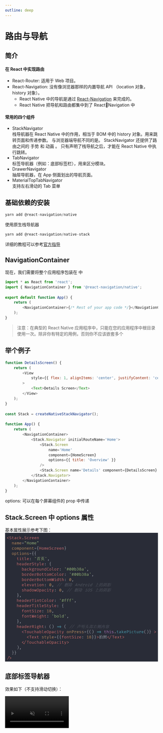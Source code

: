 ```yaml
---
outline: deep
---
```


# 路由与导航

## 简介

#### 在 React 中实现路由

-   React-Router: 适用于 Web 项目。
-   React-Navigation: 没有像浏览器那样的内置导航 API （location 对象，history 对象）。
    -   React Native 中的导航是通过 [React-Navigation](https://github.com/react-navigation/react-navigation) 来完成的。
    -   React Native 把导航和路由都集中到了 ReactNavigation 中

#### 常用的四个组件

-   StackNavigator  
    栈导航器在 React Native 中的作用，相当于 BOM 中的 history 对象。用来跳转页面和传递参数。
    与浏览器端导航不同的是。 StackNavigator 还提供了路由之间的 手势 和 动画 。
    只有声明了栈导航之后，才能在 React Native 中执行跳转。
-   TabNavigator  
    标签导航器（例如：底部标签栏），用来区分模块。
-   DrawerNavigator  
    抽屉导航器，在 App 侧面划出的导航页面。
-   MaterialTopTabNavigator  
    支持左右滑动的 Tab 菜单

## 基础依赖的安装

```js
yarn add @react-navigation/native
```

使用原生栈导航器

```js
yarn add @react-navigation/native-stack
```

详细的教程可以参考[官方指导](https://reactnavigation.org/docs/getting-started/)

## NavigationContainer

现在，我们需要将整个应用程序包装在 中

```js
import * as React from 'react';
import { NavigationContainer } from '@react-navigation/native';

export default function App() {
    return (
        <NavigationContainer>{/* Rest of your app code */}</NavigationContainer>
    );
}
```

> 注意：在典型的 React Native 应用程序中，只能在您的应用程序中根目录使用一次。除非你有特定的用例，否则你不应该嵌套多个

## 举个例子

```js
function DetailsScreen() {
    return (
        <View
            style={{ flex: 1, alignItems: 'center', justifyContent: 'center' }}
        >
            <Text>Details Screen</Text>
        </View>
    );
}

const Stack = createNativeStackNavigator();

function App() {
    return (
        <NavigationContainer>
            <Stack.Navigator initialRouteName='Home'>
                <Stack.Screen
                    name='Home'
                    component={HomeScreen}
                    options={{ title: 'Overview' }}
                />
                <Stack.Screen name='Details' component={DetailsScreen} />
            </Stack.Navigator>
        </NavigationContainer>
    );
}
```

options: 可以在每个屏幕组件的 prop 中传递

## Stack.Screen 中 options 属性

基本属性展示参考下图：
![image](./images/image23.png)

## 底部标签导航器

效果如下（不支持滑动切换）：

<video autoplay muted width=210 src="./video/bottom-tabs-demo-1.mov" />

代码使用如下：

```js
function HomeScreen(prop) {
    return (
        <View style={[styles.container]}>
            <Text style={[styles.text]}>Home Screen</Text>
        </View>
    );
}

function NewsScreen(prop) {
    return (
        <View style={[styles.container]}>
            <Text style={[styles.text]}>News Screen</Text>
        </View>
    );
}

{
    /* 创建底部标签导航器 */
}
const Tab = createBottomTabNavigator();

export default class index extends Component {
    render() {
        return (
            <Tab.Navigator
                screenOptions={({ route }) => ({
                    tabBarIcon: ({ focused, color, size }) => {
                        let iconName;

                        if (route.name === 'Home') {
                            iconName = focused
                                ? 'add-circle'
                                : 'add-circle-outline';
                        } else if (route.name === 'News') {
                            iconName = focused ? 'person' : 'person-outline';
                        }
                        return (
                            <Ionicons
                                name={iconName}
                                size={size}
                                color={color}
                            />
                        );
                    },
                })}
                tabBarOptions={{
                    activeTintColor: 'tomato',
                    inactiveTintColor: 'gray',
                }}
            >
                <Tab.Screen name='Home' component={HomeScreen} />
                <Tab.Screen name='News' component={NewsScreen} />
            </Tab.Navigator>
        );
    }
}
```

## 矢量图标组件库

[React-native-vector-icons](https://github.com/oblador/react-native-vector-icons) 是著名的图标组件，包含了世界各大公司的矢量图标。

-   安装 npm 包

```js
yarn add react-native-vector-icons --save
yarn add @types/react-native-vector-icons --save-dev
```

-   配置 Android：选项：使用 Gradle（推荐）
    这种方法的优点是在构建时从该模块复制字体，因此字体和 JS 始终保持同步，从而使升级变得轻松。编辑 android/app/build.gradle 并添加以下内容

```js
apply from: "../../node_modules/react-native-vector-icons/fonts.gradle"
```

    要自定义正在复制的文件，请添加以下内容:

```js
project.ext.vectoricons = [
    iconFontNames: [ 'MaterialIcons.ttf', 'EvilIcons.ttf' ] // Name of the font files you want to copy
]

apply from: "../../node_modules/react-native-vector-icons/fonts.gradle"
```

## 抽屉导航器

效果如下：

<video autoplay muted width=210 src="./video/drawer.mov" />

要使用此导航器，请确保您具有 @react-navigation/native 和 它的依赖（[参考此文档](https://reactnavigation.org/docs/getting-started/)）

```js
yarn add @react-navigation/drawer
```

然后，您需要安装和配置抽屉导航器所需的库

```js
yarn add react-native-gesture-handler react-native-reanimated
```

最后，请在入口文件的顶部添加以下内容（确保它位于顶部，并且之前没有其他内容）如：index.js 或 App.js

```js
import 'react-native-gesture-handler';
```

#### 配置抽屉导航

```js
<Drawer.Navigator
    drawerPosition={'right'} // 菜单右侧显示
    drawerType='slide' // 设置抽屉菜单动画效果
    drawerStyle={{
        backgroundColor: '#cdb', // 设置抽屉菜单背景色
        width: 180, // 设置抽屉菜单宽度
    }}
    drawerContentOptions={{
        activeTintColor: '#e91e63', // 设置活跃字体颜色
        itemStyle: {
            // 设置菜单项样式
            marginVertical: 20, // 设置菜单的垂直外间距
        },
    }}
>
    <Drawer.Screen name='Feed' component={Feed} />
    <Drawer.Screen
        name='Notifications'
        component={Notifications}
        options={{
            title: '通知', // 菜单标题
            // drawerLabel:  // 替代 title,返回复杂的组件
            // drawerIcon:   // 返回图标的函数
            // headerShown:  // 是否显示 header  默认 false 不显示
            // headerLeft:   // 函数，声明 header 左侧的显示内容
            // headerRight:  // 函数，声明 header 右侧的显示内容
        }}
    />
</Drawer.Navigator>
```

## 材料顶部标签导航器

效果如下：

<video autoplay muted width=210 src="./video/material-top-tabs.mov" />

生成可以左右滑动的 Tab 导航。屏幕顶部的材质设计主题标签栏，可让您通过点击选项卡或水平滑动来切换不同的路线。
首先安装 npm 包：

```js
yarn add @react-navigation/material-top-tabs react-native-tab-view
```

然后安装导航器所需的视图 react-native-pager-view

```js
yarn add react-native-pager-view
```

使用示例：

```js
import { createMaterialTopTabNavigator } from '@react-navigation/material-top-tabs';

const Tab = createMaterialTopTabNavigator();

function MyTabs() {
    return (
        <Tab.Navigator
            initialRouteName='Feed'
            screenOptions={{
                tabBarActiveTintColor: '#e91e63',
                tabBarLabelStyle: { fontSize: 12 },
                tabBarStyle: { backgroundColor: 'powderblue' },
            }}
        >
            <Tab.Screen
                name='Feed'
                component={Feed}
                options={{ tabBarLabel: 'Home' }}
            />
            <Tab.Screen
                name='Notifications'
                component={Notifications}
                options={{ tabBarLabel: 'Updates' }}
            />
            <Tab.Screen
                name='Profile'
                component={Profile}
                options={{ tabBarLabel: 'Profile' }}
            />
        </Tab.Navigator>
    );
}
```

## 路由与导航

在一个导航的内部，渲染另一个导航，如下所示：
![image](./images/image24.png)
关于使用注意事项，详见[官方文档](https://reactnavigation.org/docs/nesting-navigators)

## 路由传参

通过下图示意：
![image](./images/image25.png)
详见[官方文档](https://reactnavigation.org/docs/params/)
